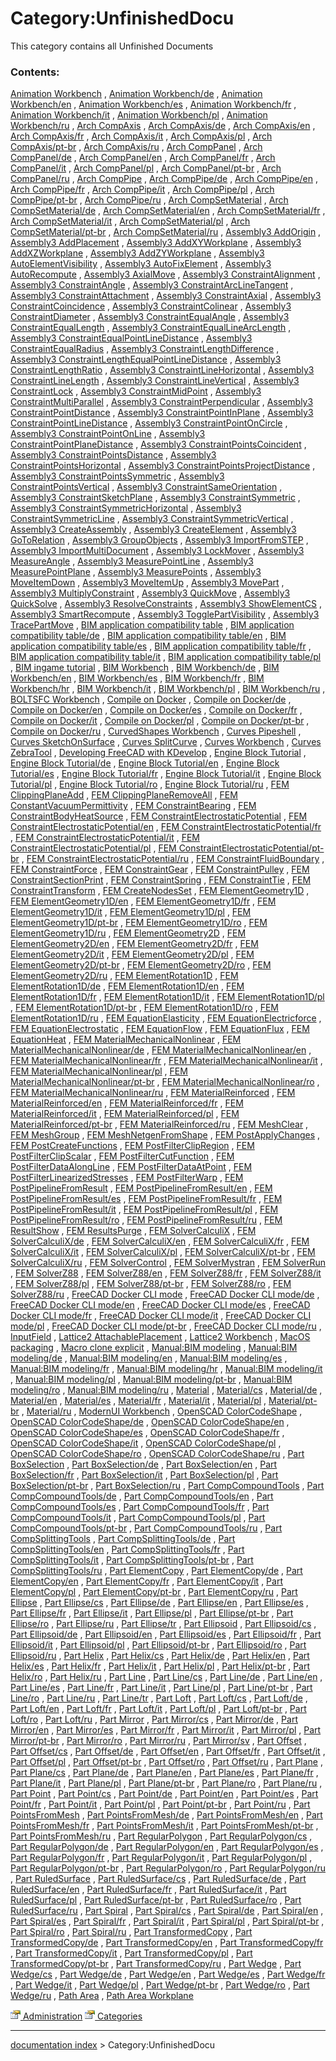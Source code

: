 # Category:UnfinishedDocu
This category contains all Unfinished Documents

### Contents:

[Animation Workbench](Animation_Workbench.md) , [Animation Workbench/de](Animation_Workbench/de.md) , [Animation Workbench/en](Animation_Workbench/en.md) , [Animation Workbench/es](Animation_Workbench/es.md) , [Animation Workbench/fr](Animation_Workbench/fr.md) , [Animation Workbench/it](Animation_Workbench/it.md) , [Animation Workbench/pl](Animation_Workbench/pl.md) , [Animation Workbench/ru](Animation_Workbench/ru.md) , [Arch CompAxis](Arch_CompAxis.md) , [Arch CompAxis/de](Arch_CompAxis/de.md) , [Arch CompAxis/en](Arch_CompAxis/en.md) , [Arch CompAxis/fr](Arch_CompAxis/fr.md) , [Arch CompAxis/it](Arch_CompAxis/it.md) , [Arch CompAxis/pl](Arch_CompAxis/pl.md) , [Arch CompAxis/pt-br](Arch_CompAxis/pt-br.md) , [Arch CompAxis/ru](Arch_CompAxis/ru.md) , [Arch CompPanel](Arch_CompPanel.md) , [Arch CompPanel/de](Arch_CompPanel/de.md) , [Arch CompPanel/en](Arch_CompPanel/en.md) , [Arch CompPanel/fr](Arch_CompPanel/fr.md) , [Arch CompPanel/it](Arch_CompPanel/it.md) , [Arch CompPanel/pl](Arch_CompPanel/pl.md) , [Arch CompPanel/pt-br](Arch_CompPanel/pt-br.md) , [Arch CompPanel/ru](Arch_CompPanel/ru.md) , [Arch CompPipe](Arch_CompPipe.md) , [Arch CompPipe/de](Arch_CompPipe/de.md) , [Arch CompPipe/en](Arch_CompPipe/en.md) , [Arch CompPipe/fr](Arch_CompPipe/fr.md) , [Arch CompPipe/it](Arch_CompPipe/it.md) , [Arch CompPipe/pl](Arch_CompPipe/pl.md) , [Arch CompPipe/pt-br](Arch_CompPipe/pt-br.md) , [Arch CompPipe/ru](Arch_CompPipe/ru.md) , [Arch CompSetMaterial](Arch_CompSetMaterial.md) , [Arch CompSetMaterial/de](Arch_CompSetMaterial/de.md) , [Arch CompSetMaterial/en](Arch_CompSetMaterial/en.md) , [Arch CompSetMaterial/fr](Arch_CompSetMaterial/fr.md) , [Arch CompSetMaterial/it](Arch_CompSetMaterial/it.md) , [Arch CompSetMaterial/pl](Arch_CompSetMaterial/pl.md) , [Arch CompSetMaterial/pt-br](Arch_CompSetMaterial/pt-br.md) , [Arch CompSetMaterial/ru](Arch_CompSetMaterial/ru.md) , [Assembly3 AddOrigin](Assembly3_AddOrigin.md) , [Assembly3 AddPlacement](Assembly3_AddPlacement.md) , [Assembly3 AddXYWorkplane](Assembly3_AddXYWorkplane.md) , [Assembly3 AddXZWorkplane](Assembly3_AddXZWorkplane.md) , [Assembly3 AddZYWorkplane](Assembly3_AddZYWorkplane.md) , [Assembly3 AutoElementVisibility](Assembly3_AutoElementVisibility.md) , [Assembly3 AutoFixElement](Assembly3_AutoFixElement.md) , [Assembly3 AutoRecompute](Assembly3_AutoRecompute.md) , [Assembly3 AxialMove](Assembly3_AxialMove.md) , [Assembly3 ConstraintAlignment](Assembly3_ConstraintAlignment.md) , [Assembly3 ConstraintAngle](Assembly3_ConstraintAngle.md) , [Assembly3 ConstraintArcLineTangent](Assembly3_ConstraintArcLineTangent.md) , [Assembly3 ConstraintAttachment](Assembly3_ConstraintAttachment.md) , [Assembly3 ConstraintAxial](Assembly3_ConstraintAxial.md) , [Assembly3 ConstraintCoincidence](Assembly3_ConstraintCoincidence.md) , [Assembly3 ConstraintColinear](Assembly3_ConstraintColinear.md) , [Assembly3 ConstraintDiameter](Assembly3_ConstraintDiameter.md) , [Assembly3 ConstraintEqualAngle](Assembly3_ConstraintEqualAngle.md) , [Assembly3 ConstraintEqualLength](Assembly3_ConstraintEqualLength.md) , [Assembly3 ConstraintEqualLineArcLength](Assembly3_ConstraintEqualLineArcLength.md) , [Assembly3 ConstraintEqualPointLineDistance](Assembly3_ConstraintEqualPointLineDistance.md) , [Assembly3 ConstraintEqualRadius](Assembly3_ConstraintEqualRadius.md) , [Assembly3 ConstraintLengthDifference](Assembly3_ConstraintLengthDifference.md) , [Assembly3 ConstraintLengthEqualPointLineDistance](Assembly3_ConstraintLengthEqualPointLineDistance.md) , [Assembly3 ConstraintLengthRatio](Assembly3_ConstraintLengthRatio.md) , [Assembly3 ConstraintLineHorizontal](Assembly3_ConstraintLineHorizontal.md) , [Assembly3 ConstraintLineLength](Assembly3_ConstraintLineLength.md) , [Assembly3 ConstraintLineVertical](Assembly3_ConstraintLineVertical.md) , [Assembly3 ConstraintLock](Assembly3_ConstraintLock.md) , [Assembly3 ConstraintMidPoint](Assembly3_ConstraintMidPoint.md) , [Assembly3 ConstraintMultiParallel](Assembly3_ConstraintMultiParallel.md) , [Assembly3 ConstraintPerpendicular](Assembly3_ConstraintPerpendicular.md) , [Assembly3 ConstraintPointDistance](Assembly3_ConstraintPointDistance.md) , [Assembly3 ConstraintPointInPlane](Assembly3_ConstraintPointInPlane.md) , [Assembly3 ConstraintPointLineDistance](Assembly3_ConstraintPointLineDistance.md) , [Assembly3 ConstraintPointOnCircle](Assembly3_ConstraintPointOnCircle.md) , [Assembly3 ConstraintPointOnLine](Assembly3_ConstraintPointOnLine.md) , [Assembly3 ConstraintPointPlaneDistance](Assembly3_ConstraintPointPlaneDistance.md) , [Assembly3 ConstraintPointsCoincident](Assembly3_ConstraintPointsCoincident.md) , [Assembly3 ConstraintPointsDistance](Assembly3_ConstraintPointsDistance.md) , [Assembly3 ConstraintPointsHorizontal](Assembly3_ConstraintPointsHorizontal.md) , [Assembly3 ConstraintPointsProjectDistance](Assembly3_ConstraintPointsProjectDistance.md) , [Assembly3 ConstraintPointsSymmetric](Assembly3_ConstraintPointsSymmetric.md) , [Assembly3 ConstraintPointsVertical](Assembly3_ConstraintPointsVertical.md) , [Assembly3 ConstraintSameOrientation](Assembly3_ConstraintSameOrientation.md) , [Assembly3 ConstraintSketchPlane](Assembly3_ConstraintSketchPlane.md) , [Assembly3 ConstraintSymmetric](Assembly3_ConstraintSymmetric.md) , [Assembly3 ConstraintSymmetricHorizontal](Assembly3_ConstraintSymmetricHorizontal.md) , [Assembly3 ConstraintSymmetricLine](Assembly3_ConstraintSymmetricLine.md) , [Assembly3 ConstraintSymmetricVertical](Assembly3_ConstraintSymmetricVertical.md) , [Assembly3 CreateAssembly](Assembly3_CreateAssembly.md) , [Assembly3 CreateElement](Assembly3_CreateElement.md) , [Assembly3 GoToRelation](Assembly3_GoToRelation.md) , [Assembly3 GroupObjects](Assembly3_GroupObjects.md) , [Assembly3 ImportFromSTEP](Assembly3_ImportFromSTEP.md) , [Assembly3 ImportMultiDocument](Assembly3_ImportMultiDocument.md) , [Assembly3 LockMover](Assembly3_LockMover.md) , [Assembly3 MeasureAngle](Assembly3_MeasureAngle.md) , [Assembly3 MeasurePointLine](Assembly3_MeasurePointLine.md) , [Assembly3 MeasurePointPlane](Assembly3_MeasurePointPlane.md) , [Assembly3 MeasurePoints](Assembly3_MeasurePoints.md) , [Assembly3 MoveItemDown](Assembly3_MoveItemDown.md) , [Assembly3 MoveItemUp](Assembly3_MoveItemUp.md) , [Assembly3 MovePart](Assembly3_MovePart.md) , [Assembly3 MultiplyConstraint](Assembly3_MultiplyConstraint.md) , [Assembly3 QuickMove](Assembly3_QuickMove.md) , [Assembly3 QuickSolve](Assembly3_QuickSolve.md) , [Assembly3 ResolveConstraints](Assembly3_ResolveConstraints.md) , [Assembly3 ShowElementCS](Assembly3_ShowElementCS.md) , [Assembly3 SmartRecompute](Assembly3_SmartRecompute.md) , [Assembly3 TogglePartVisibility](Assembly3_TogglePartVisibility.md) , [Assembly3 TracePartMove](Assembly3_TracePartMove.md) , [BIM application compatibility table](BIM_application_compatibility_table.md) , [BIM application compatibility table/de](BIM_application_compatibility_table/de.md) , [BIM application compatibility table/en](BIM_application_compatibility_table/en.md) , [BIM application compatibility table/es](BIM_application_compatibility_table/es.md) , [BIM application compatibility table/fr](BIM_application_compatibility_table/fr.md) , [BIM application compatibility table/it](BIM_application_compatibility_table/it.md) , [BIM application compatibility table/pl](BIM_application_compatibility_table/pl.md) , [BIM ingame tutorial](BIM_ingame_tutorial.md) , [BIM Workbench](BIM_Workbench.md) , [BIM Workbench/de](BIM_Workbench/de.md) , [BIM Workbench/en](BIM_Workbench/en.md) , [BIM Workbench/es](BIM_Workbench/es.md) , [BIM Workbench/fr](BIM_Workbench/fr.md) , [BIM Workbench/hr](BIM_Workbench/hr.md) , [BIM Workbench/it](BIM_Workbench/it.md) , [BIM Workbench/pl](BIM_Workbench/pl.md) , [BIM Workbench/ru](BIM_Workbench/ru.md) , [BOLTSFC Workbench](BOLTSFC_Workbench.md) , [Compile on Docker](Compile_on_Docker.md) , [Compile on Docker/de](Compile_on_Docker/de.md) , [Compile on Docker/en](Compile_on_Docker/en.md) , [Compile on Docker/es](Compile_on_Docker/es.md) , [Compile on Docker/fr](Compile_on_Docker/fr.md) , [Compile on Docker/it](Compile_on_Docker/it.md) , [Compile on Docker/pl](Compile_on_Docker/pl.md) , [Compile on Docker/pt-br](Compile_on_Docker/pt-br.md) , [Compile on Docker/ru](Compile_on_Docker/ru.md) , [CurvedShapes Workbench](CurvedShapes_Workbench.md) , [Curves Pipeshell](Curves_Pipeshell.md) , [Curves SketchOnSurface](Curves_SketchOnSurface.md) , [Curves SplitCurve](Curves_SplitCurve.md) , [Curves Workbench](Curves_Workbench.md) , [Curves ZebraTool](Curves_ZebraTool.md) , [Developing FreeCAD with KDevelop](Developing_FreeCAD_with_KDevelop.md) , [Engine Block Tutorial](Engine_Block_Tutorial.md) , [Engine Block Tutorial/de](Engine_Block_Tutorial/de.md) , [Engine Block Tutorial/en](Engine_Block_Tutorial/en.md) , [Engine Block Tutorial/es](Engine_Block_Tutorial/es.md) , [Engine Block Tutorial/fr](Engine_Block_Tutorial/fr.md) , [Engine Block Tutorial/it](Engine_Block_Tutorial/it.md) , [Engine Block Tutorial/pl](Engine_Block_Tutorial/pl.md) , [Engine Block Tutorial/ro](Engine_Block_Tutorial/ro.md) , [Engine Block Tutorial/ru](Engine_Block_Tutorial/ru.md) , [FEM ClippingPlaneAdd](FEM_ClippingPlaneAdd.md) , [FEM ClippingPlaneRemoveAll](FEM_ClippingPlaneRemoveAll.md) , [FEM ConstantVacuumPermittivity](FEM_ConstantVacuumPermittivity.md) , [FEM ConstraintBearing](FEM_ConstraintBearing.md) , [FEM ConstraintBodyHeatSource](FEM_ConstraintBodyHeatSource.md) , [FEM ConstraintElectrostaticPotential](FEM_ConstraintElectrostaticPotential.md) , [FEM ConstraintElectrostaticPotential/en](FEM_ConstraintElectrostaticPotential/en.md) , [FEM ConstraintElectrostaticPotential/fr](FEM_ConstraintElectrostaticPotential/fr.md) , [FEM ConstraintElectrostaticPotential/it](FEM_ConstraintElectrostaticPotential/it.md) , [FEM ConstraintElectrostaticPotential/pl](FEM_ConstraintElectrostaticPotential/pl.md) , [FEM ConstraintElectrostaticPotential/pt-br](FEM_ConstraintElectrostaticPotential/pt-br.md) , [FEM ConstraintElectrostaticPotential/ru](FEM_ConstraintElectrostaticPotential/ru.md) , [FEM ConstraintFluidBoundary](FEM_ConstraintFluidBoundary.md) , [FEM ConstraintForce](FEM_ConstraintForce.md) , [FEM ConstraintGear](FEM_ConstraintGear.md) , [FEM ConstraintPulley](FEM_ConstraintPulley.md) , [FEM ConstraintSectionPrint](FEM_ConstraintSectionPrint.md) , [FEM ConstraintSpring](FEM_ConstraintSpring.md) , [FEM ConstraintTie](FEM_ConstraintTie.md) , [FEM ConstraintTransform](FEM_ConstraintTransform.md) , [FEM CreateNodesSet](FEM_CreateNodesSet.md) , [FEM ElementGeometry1D](FEM_ElementGeometry1D.md) , [FEM ElementGeometry1D/en](FEM_ElementGeometry1D/en.md) , [FEM ElementGeometry1D/fr](FEM_ElementGeometry1D/fr.md) , [FEM ElementGeometry1D/it](FEM_ElementGeometry1D/it.md) , [FEM ElementGeometry1D/pl](FEM_ElementGeometry1D/pl.md) , [FEM ElementGeometry1D/pt-br](FEM_ElementGeometry1D/pt-br.md) , [FEM ElementGeometry1D/ro](FEM_ElementGeometry1D/ro.md) , [FEM ElementGeometry1D/ru](FEM_ElementGeometry1D/ru.md) , [FEM ElementGeometry2D](FEM_ElementGeometry2D.md) , [FEM ElementGeometry2D/en](FEM_ElementGeometry2D/en.md) , [FEM ElementGeometry2D/fr](FEM_ElementGeometry2D/fr.md) , [FEM ElementGeometry2D/it](FEM_ElementGeometry2D/it.md) , [FEM ElementGeometry2D/pl](FEM_ElementGeometry2D/pl.md) , [FEM ElementGeometry2D/pt-br](FEM_ElementGeometry2D/pt-br.md) , [FEM ElementGeometry2D/ro](FEM_ElementGeometry2D/ro.md) , [FEM ElementGeometry2D/ru](FEM_ElementGeometry2D/ru.md) , [FEM ElementRotation1D](FEM_ElementRotation1D.md) , [FEM ElementRotation1D/de](FEM_ElementRotation1D/de.md) , [FEM ElementRotation1D/en](FEM_ElementRotation1D/en.md) , [FEM ElementRotation1D/fr](FEM_ElementRotation1D/fr.md) , [FEM ElementRotation1D/it](FEM_ElementRotation1D/it.md) , [FEM ElementRotation1D/pl](FEM_ElementRotation1D/pl.md) , [FEM ElementRotation1D/pt-br](FEM_ElementRotation1D/pt-br.md) , [FEM ElementRotation1D/ro](FEM_ElementRotation1D/ro.md) , [FEM ElementRotation1D/ru](FEM_ElementRotation1D/ru.md) , [FEM EquationElasticity](FEM_EquationElasticity.md) , [FEM EquationElectricforce](FEM_EquationElectricforce.md) , [FEM EquationElectrostatic](FEM_EquationElectrostatic.md) , [FEM EquationFlow](FEM_EquationFlow.md) , [FEM EquationFlux](FEM_EquationFlux.md) , [FEM EquationHeat](FEM_EquationHeat.md) , [FEM MaterialMechanicalNonlinear](FEM_MaterialMechanicalNonlinear.md) , [FEM MaterialMechanicalNonlinear/de](FEM_MaterialMechanicalNonlinear/de.md) , [FEM MaterialMechanicalNonlinear/en](FEM_MaterialMechanicalNonlinear/en.md) , [FEM MaterialMechanicalNonlinear/fr](FEM_MaterialMechanicalNonlinear/fr.md) , [FEM MaterialMechanicalNonlinear/it](FEM_MaterialMechanicalNonlinear/it.md) , [FEM MaterialMechanicalNonlinear/pl](FEM_MaterialMechanicalNonlinear/pl.md) , [FEM MaterialMechanicalNonlinear/pt-br](FEM_MaterialMechanicalNonlinear/pt-br.md) , [FEM MaterialMechanicalNonlinear/ro](FEM_MaterialMechanicalNonlinear/ro.md) , [FEM MaterialMechanicalNonlinear/ru](FEM_MaterialMechanicalNonlinear/ru.md) , [FEM MaterialReinforced](FEM_MaterialReinforced.md) , [FEM MaterialReinforced/en](FEM_MaterialReinforced/en.md) , [FEM MaterialReinforced/fr](FEM_MaterialReinforced/fr.md) , [FEM MaterialReinforced/it](FEM_MaterialReinforced/it.md) , [FEM MaterialReinforced/pl](FEM_MaterialReinforced/pl.md) , [FEM MaterialReinforced/pt-br](FEM_MaterialReinforced/pt-br.md) , [FEM MaterialReinforced/ru](FEM_MaterialReinforced/ru.md) , [FEM MeshClear](FEM_MeshClear.md) , [FEM MeshGroup](FEM_MeshGroup.md) , [FEM MeshNetgenFromShape](FEM_MeshNetgenFromShape.md) , [FEM PostApplyChanges](FEM_PostApplyChanges.md) , [FEM PostCreateFunctions](FEM_PostCreateFunctions.md) , [FEM PostFilterClipRegion](FEM_PostFilterClipRegion.md) , [FEM PostFilterClipScalar](FEM_PostFilterClipScalar.md) , [FEM PostFilterCutFunction](FEM_PostFilterCutFunction.md) , [FEM PostFilterDataAlongLine](FEM_PostFilterDataAlongLine.md) , [FEM PostFilterDataAtPoint](FEM_PostFilterDataAtPoint.md) , [FEM PostFilterLinearizedStresses](FEM_PostFilterLinearizedStresses.md) , [FEM PostFilterWarp](FEM_PostFilterWarp.md) , [FEM PostPipelineFromResult](FEM_PostPipelineFromResult.md) , [FEM PostPipelineFromResult/en](FEM_PostPipelineFromResult/en.md) , [FEM PostPipelineFromResult/es](FEM_PostPipelineFromResult/es.md) , [FEM PostPipelineFromResult/fr](FEM_PostPipelineFromResult/fr.md) , [FEM PostPipelineFromResult/it](FEM_PostPipelineFromResult/it.md) , [FEM PostPipelineFromResult/pl](FEM_PostPipelineFromResult/pl.md) , [FEM PostPipelineFromResult/ro](FEM_PostPipelineFromResult/ro.md) , [FEM PostPipelineFromResult/ru](FEM_PostPipelineFromResult/ru.md) , [FEM ResultShow](FEM_ResultShow.md) , [FEM ResultsPurge](FEM_ResultsPurge.md) , [FEM SolverCalculiX](FEM_SolverCalculiX.md) , [FEM SolverCalculiX/de](FEM_SolverCalculiX/de.md) , [FEM SolverCalculiX/en](FEM_SolverCalculiX/en.md) , [FEM SolverCalculiX/fr](FEM_SolverCalculiX/fr.md) , [FEM SolverCalculiX/it](FEM_SolverCalculiX/it.md) , [FEM SolverCalculiX/pl](FEM_SolverCalculiX/pl.md) , [FEM SolverCalculiX/pt-br](FEM_SolverCalculiX/pt-br.md) , [FEM SolverCalculiX/ru](FEM_SolverCalculiX/ru.md) , [FEM SolverControl](FEM_SolverControl.md) , [FEM SolverMystran](FEM_SolverMystran.md) , [FEM SolverRun](FEM_SolverRun.md) , [FEM SolverZ88](FEM_SolverZ88.md) , [FEM SolverZ88/en](FEM_SolverZ88/en.md) , [FEM SolverZ88/fr](FEM_SolverZ88/fr.md) , [FEM SolverZ88/it](FEM_SolverZ88/it.md) , [FEM SolverZ88/pl](FEM_SolverZ88/pl.md) , [FEM SolverZ88/pt-br](FEM_SolverZ88/pt-br.md) , [FEM SolverZ88/ro](FEM_SolverZ88/ro.md) , [FEM SolverZ88/ru](FEM_SolverZ88/ru.md) , [FreeCAD Docker CLI mode](FreeCAD_Docker_CLI_mode.md) , [FreeCAD Docker CLI mode/de](FreeCAD_Docker_CLI_mode/de.md) , [FreeCAD Docker CLI mode/en](FreeCAD_Docker_CLI_mode/en.md) , [FreeCAD Docker CLI mode/es](FreeCAD_Docker_CLI_mode/es.md) , [FreeCAD Docker CLI mode/fr](FreeCAD_Docker_CLI_mode/fr.md) , [FreeCAD Docker CLI mode/it](FreeCAD_Docker_CLI_mode/it.md) , [FreeCAD Docker CLI mode/pl](FreeCAD_Docker_CLI_mode/pl.md) , [FreeCAD Docker CLI mode/pt-br](FreeCAD_Docker_CLI_mode/pt-br.md) , [FreeCAD Docker CLI mode/ru](FreeCAD_Docker_CLI_mode/ru.md) , [InputField](InputField.md) , [Lattice2 AttachablePlacement](Lattice2_AttachablePlacement.md) , [Lattice2 Workbench](Lattice2_Workbench.md) , [MacOS packaging](MacOS_packaging.md) , [Macro clone explicit](Macro_clone_explicit.md) , [Manual:BIM modeling](Manual_BIM_modeling.md) , [Manual:BIM modeling/de](Manual:BIM_modeling/de.md) , [Manual:BIM modeling/en](Manual:BIM_modeling/en.md) , [Manual:BIM modeling/es](Manual:BIM_modeling/es.md) , [Manual:BIM modeling/fr](Manual:BIM_modeling/fr.md) , [Manual:BIM modeling/hr](Manual:BIM_modeling/hr.md) , [Manual:BIM modeling/it](Manual:BIM_modeling/it.md) , [Manual:BIM modeling/pl](Manual:BIM_modeling/pl.md) , [Manual:BIM modeling/pt-br](Manual:BIM_modeling/pt-br.md) , [Manual:BIM modeling/ro](Manual:BIM_modeling/ro.md) , [Manual:BIM modeling/ru](Manual:BIM_modeling/ru.md) , [Material](Material.md) , [Material/cs](Material/cs.md) , [Material/de](Material/de.md) , [Material/en](Material/en.md) , [Material/es](Material/es.md) , [Material/fr](Material/fr.md) , [Material/it](Material/it.md) , [Material/pl](Material/pl.md) , [Material/pt-br](Material/pt-br.md) , [Material/ru](Material/ru.md) , [ModernUI Workbench](ModernUI_Workbench.md) , [OpenSCAD ColorCodeShape](OpenSCAD_ColorCodeShape.md) , [OpenSCAD ColorCodeShape/de](OpenSCAD_ColorCodeShape/de.md) , [OpenSCAD ColorCodeShape/en](OpenSCAD_ColorCodeShape/en.md) , [OpenSCAD ColorCodeShape/es](OpenSCAD_ColorCodeShape/es.md) , [OpenSCAD ColorCodeShape/fr](OpenSCAD_ColorCodeShape/fr.md) , [OpenSCAD ColorCodeShape/it](OpenSCAD_ColorCodeShape/it.md) , [OpenSCAD ColorCodeShape/pl](OpenSCAD_ColorCodeShape/pl.md) , [OpenSCAD ColorCodeShape/ro](OpenSCAD_ColorCodeShape/ro.md) , [OpenSCAD ColorCodeShape/ru](OpenSCAD_ColorCodeShape/ru.md) , [Part BoxSelection](Part_BoxSelection.md) , [Part BoxSelection/de](Part_BoxSelection/de.md) , [Part BoxSelection/en](Part_BoxSelection/en.md) , [Part BoxSelection/fr](Part_BoxSelection/fr.md) , [Part BoxSelection/it](Part_BoxSelection/it.md) , [Part BoxSelection/pl](Part_BoxSelection/pl.md) , [Part BoxSelection/pt-br](Part_BoxSelection/pt-br.md) , [Part BoxSelection/ru](Part_BoxSelection/ru.md) , [Part CompCompoundTools](Part_CompCompoundTools.md) , [Part CompCompoundTools/de](Part_CompCompoundTools/de.md) , [Part CompCompoundTools/en](Part_CompCompoundTools/en.md) , [Part CompCompoundTools/es](Part_CompCompoundTools/es.md) , [Part CompCompoundTools/fr](Part_CompCompoundTools/fr.md) , [Part CompCompoundTools/it](Part_CompCompoundTools/it.md) , [Part CompCompoundTools/pl](Part_CompCompoundTools/pl.md) , [Part CompCompoundTools/pt-br](Part_CompCompoundTools/pt-br.md) , [Part CompCompoundTools/ru](Part_CompCompoundTools/ru.md) , [Part CompSplittingTools](Part_CompSplittingTools.md) , [Part CompSplittingTools/de](Part_CompSplittingTools/de.md) , [Part CompSplittingTools/en](Part_CompSplittingTools/en.md) , [Part CompSplittingTools/fr](Part_CompSplittingTools/fr.md) , [Part CompSplittingTools/it](Part_CompSplittingTools/it.md) , [Part CompSplittingTools/pt-br](Part_CompSplittingTools/pt-br.md) , [Part CompSplittingTools/ru](Part_CompSplittingTools/ru.md) , [Part ElementCopy](Part_ElementCopy.md) , [Part ElementCopy/de](Part_ElementCopy/de.md) , [Part ElementCopy/en](Part_ElementCopy/en.md) , [Part ElementCopy/fr](Part_ElementCopy/fr.md) , [Part ElementCopy/it](Part_ElementCopy/it.md) , [Part ElementCopy/pl](Part_ElementCopy/pl.md) , [Part ElementCopy/pt-br](Part_ElementCopy/pt-br.md) , [Part ElementCopy/ru](Part_ElementCopy/ru.md) , [Part Ellipse](Part_Ellipse.md) , [Part Ellipse/cs](Part_Ellipse/cs.md) , [Part Ellipse/de](Part_Ellipse/de.md) , [Part Ellipse/en](Part_Ellipse/en.md) , [Part Ellipse/es](Part_Ellipse/es.md) , [Part Ellipse/fr](Part_Ellipse/fr.md) , [Part Ellipse/it](Part_Ellipse/it.md) , [Part Ellipse/pl](Part_Ellipse/pl.md) , [Part Ellipse/pt-br](Part_Ellipse/pt-br.md) , [Part Ellipse/ro](Part_Ellipse/ro.md) , [Part Ellipse/ru](Part_Ellipse/ru.md) , [Part Ellipse/tr](Part_Ellipse/tr.md) , [Part Ellipsoid](Part_Ellipsoid.md) , [Part Ellipsoid/cs](Part_Ellipsoid/cs.md) , [Part Ellipsoid/de](Part_Ellipsoid/de.md) , [Part Ellipsoid/en](Part_Ellipsoid/en.md) , [Part Ellipsoid/es](Part_Ellipsoid/es.md) , [Part Ellipsoid/fr](Part_Ellipsoid/fr.md) , [Part Ellipsoid/it](Part_Ellipsoid/it.md) , [Part Ellipsoid/pl](Part_Ellipsoid/pl.md) , [Part Ellipsoid/pt-br](Part_Ellipsoid/pt-br.md) , [Part Ellipsoid/ro](Part_Ellipsoid/ro.md) , [Part Ellipsoid/ru](Part_Ellipsoid/ru.md) , [Part Helix](Part_Helix.md) , [Part Helix/cs](Part_Helix/cs.md) , [Part Helix/de](Part_Helix/de.md) , [Part Helix/en](Part_Helix/en.md) , [Part Helix/es](Part_Helix/es.md) , [Part Helix/fr](Part_Helix/fr.md) , [Part Helix/it](Part_Helix/it.md) , [Part Helix/pl](Part_Helix/pl.md) , [Part Helix/pt-br](Part_Helix/pt-br.md) , [Part Helix/ro](Part_Helix/ro.md) , [Part Helix/ru](Part_Helix/ru.md) , [Part Line](Part_Line.md) , [Part Line/cs](Part_Line/cs.md) , [Part Line/de](Part_Line/de.md) , [Part Line/en](Part_Line/en.md) , [Part Line/es](Part_Line/es.md) , [Part Line/fr](Part_Line/fr.md) , [Part Line/it](Part_Line/it.md) , [Part Line/pl](Part_Line/pl.md) , [Part Line/pt-br](Part_Line/pt-br.md) , [Part Line/ro](Part_Line/ro.md) , [Part Line/ru](Part_Line/ru.md) , [Part Line/tr](Part_Line/tr.md) , [Part Loft](Part_Loft.md) , [Part Loft/cs](Part_Loft/cs.md) , [Part Loft/de](Part_Loft/de.md) , [Part Loft/en](Part_Loft/en.md) , [Part Loft/fr](Part_Loft/fr.md) , [Part Loft/it](Part_Loft/it.md) , [Part Loft/pl](Part_Loft/pl.md) , [Part Loft/pt-br](Part_Loft/pt-br.md) , [Part Loft/ro](Part_Loft/ro.md) , [Part Loft/ru](Part_Loft/ru.md) , [Part Mirror](Part_Mirror.md) , [Part Mirror/cs](Part_Mirror/cs.md) , [Part Mirror/de](Part_Mirror/de.md) , [Part Mirror/en](Part_Mirror/en.md) , [Part Mirror/es](Part_Mirror/es.md) , [Part Mirror/fr](Part_Mirror/fr.md) , [Part Mirror/it](Part_Mirror/it.md) , [Part Mirror/pl](Part_Mirror/pl.md) , [Part Mirror/pt-br](Part_Mirror/pt-br.md) , [Part Mirror/ro](Part_Mirror/ro.md) , [Part Mirror/ru](Part_Mirror/ru.md) , [Part Mirror/sv](Part_Mirror/sv.md) , [Part Offset](Part_Offset.md) , [Part Offset/cs](Part_Offset/cs.md) , [Part Offset/de](Part_Offset/de.md) , [Part Offset/en](Part_Offset/en.md) , [Part Offset/fr](Part_Offset/fr.md) , [Part Offset/it](Part_Offset/it.md) , [Part Offset/pl](Part_Offset/pl.md) , [Part Offset/pt-br](Part_Offset/pt-br.md) , [Part Offset/ro](Part_Offset/ro.md) , [Part Offset/ru](Part_Offset/ru.md) , [Part Plane](Part_Plane.md) , [Part Plane/cs](Part_Plane/cs.md) , [Part Plane/de](Part_Plane/de.md) , [Part Plane/en](Part_Plane/en.md) , [Part Plane/es](Part_Plane/es.md) , [Part Plane/fr](Part_Plane/fr.md) , [Part Plane/it](Part_Plane/it.md) , [Part Plane/pl](Part_Plane/pl.md) , [Part Plane/pt-br](Part_Plane/pt-br.md) , [Part Plane/ro](Part_Plane/ro.md) , [Part Plane/ru](Part_Plane/ru.md) , [Part Point](Part_Point.md) , [Part Point/cs](Part_Point/cs.md) , [Part Point/de](Part_Point/de.md) , [Part Point/en](Part_Point/en.md) , [Part Point/es](Part_Point/es.md) , [Part Point/fr](Part_Point/fr.md) , [Part Point/it](Part_Point/it.md) , [Part Point/pl](Part_Point/pl.md) , [Part Point/pt-br](Part_Point/pt-br.md) , [Part Point/ru](Part_Point/ru.md) , [Part PointsFromMesh](Part_PointsFromMesh.md) , [Part PointsFromMesh/de](Part_PointsFromMesh/de.md) , [Part PointsFromMesh/en](Part_PointsFromMesh/en.md) , [Part PointsFromMesh/fr](Part_PointsFromMesh/fr.md) , [Part PointsFromMesh/it](Part_PointsFromMesh/it.md) , [Part PointsFromMesh/pt-br](Part_PointsFromMesh/pt-br.md) , [Part PointsFromMesh/ru](Part_PointsFromMesh/ru.md) , [Part RegularPolygon](Part_RegularPolygon.md) , [Part RegularPolygon/cs](Part_RegularPolygon/cs.md) , [Part RegularPolygon/de](Part_RegularPolygon/de.md) , [Part RegularPolygon/en](Part_RegularPolygon/en.md) , [Part RegularPolygon/es](Part_RegularPolygon/es.md) , [Part RegularPolygon/fr](Part_RegularPolygon/fr.md) , [Part RegularPolygon/it](Part_RegularPolygon/it.md) , [Part RegularPolygon/pl](Part_RegularPolygon/pl.md) , [Part RegularPolygon/pt-br](Part_RegularPolygon/pt-br.md) , [Part RegularPolygon/ro](Part_RegularPolygon/ro.md) , [Part RegularPolygon/ru](Part_RegularPolygon/ru.md) , [Part RuledSurface](Part_RuledSurface.md) , [Part RuledSurface/cs](Part_RuledSurface/cs.md) , [Part RuledSurface/de](Part_RuledSurface/de.md) , [Part RuledSurface/en](Part_RuledSurface/en.md) , [Part RuledSurface/fr](Part_RuledSurface/fr.md) , [Part RuledSurface/it](Part_RuledSurface/it.md) , [Part RuledSurface/pl](Part_RuledSurface/pl.md) , [Part RuledSurface/pt-br](Part_RuledSurface/pt-br.md) , [Part RuledSurface/ro](Part_RuledSurface/ro.md) , [Part RuledSurface/ru](Part_RuledSurface/ru.md) , [Part Spiral](Part_Spiral.md) , [Part Spiral/cs](Part_Spiral/cs.md) , [Part Spiral/de](Part_Spiral/de.md) , [Part Spiral/en](Part_Spiral/en.md) , [Part Spiral/es](Part_Spiral/es.md) , [Part Spiral/fr](Part_Spiral/fr.md) , [Part Spiral/it](Part_Spiral/it.md) , [Part Spiral/pl](Part_Spiral/pl.md) , [Part Spiral/pt-br](Part_Spiral/pt-br.md) , [Part Spiral/ro](Part_Spiral/ro.md) , [Part Spiral/ru](Part_Spiral/ru.md) , [Part TransformedCopy](Part_TransformedCopy.md) , [Part TransformedCopy/de](Part_TransformedCopy/de.md) , [Part TransformedCopy/en](Part_TransformedCopy/en.md) , [Part TransformedCopy/fr](Part_TransformedCopy/fr.md) , [Part TransformedCopy/it](Part_TransformedCopy/it.md) , [Part TransformedCopy/pl](Part_TransformedCopy/pl.md) , [Part TransformedCopy/pt-br](Part_TransformedCopy/pt-br.md) , [Part TransformedCopy/ru](Part_TransformedCopy/ru.md) , [Part Wedge](Part_Wedge.md) , [Part Wedge/cs](Part_Wedge/cs.md) , [Part Wedge/de](Part_Wedge/de.md) , [Part Wedge/en](Part_Wedge/en.md) , [Part Wedge/es](Part_Wedge/es.md) , [Part Wedge/fr](Part_Wedge/fr.md) , [Part Wedge/it](Part_Wedge/it.md) , [Part Wedge/pl](Part_Wedge/pl.md) , [Part Wedge/pt-br](Part_Wedge/pt-br.md) , [Part Wedge/ro](Part_Wedge/ro.md) , [Part Wedge/ru](Part_Wedge/ru.md) , [Path Area](Path_Area.md) , [Path Area Workplane](Path_Area_Workplane.md)

[<img src="images/Property.png" style="width:16px"> Administration](Category_Administration.md) [<img src="images/Property.png" style="width:16px"> Categories](Category_Categories.md)

---
[documentation index](../README.md) > Category:UnfinishedDocu
